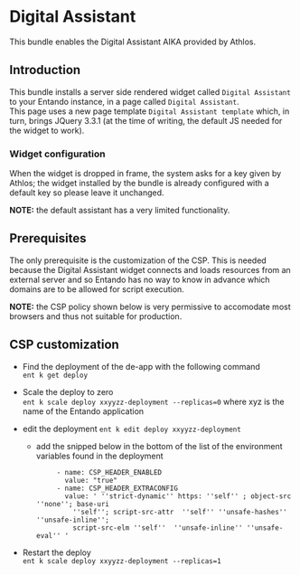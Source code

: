 # Digital Assistant

This bundle enables the Digital Assistant AIKA provided by Athlos.

## Introduction

This bundle installs a server side rendered widget called `Digital Assistant` to your Entando instance,
in a page called `Digital Assistant`.  
This page uses a new page template `Digital Assistant template` which, in turn, brings JQuery 3.3.1 (at the time of writing, the default JS needed for the widget to work).

### Widget configuration 

When the widget is dropped in frame, the system asks for a key given by Athlos; the widget installed by the bundle
is already configured with a default key so please leave it unchanged.

__NOTE:__ the default assistant has a very limited functionality.

## Prerequisites

 The only prerequisite is the customization of the CSP.  This is needed because the Digital Assistant widget connects and loads resources from an external
server and so Entando has no way to know in advance which domains are to be allowed for script execution.

__NOTE:__ the CSP policy shown below is very permissive to accomodate most browsers and thus not suitable for production. 


## CSP customization
 
 - Find the deployment of the de-app with the following command  
 ``ent k get deploy``

 - Scale the deploy to zero  
 ``ent k scale deploy xxyyzz-deployment --replicas=0`` where xyz is the name of the Entando application

 - edit the deployment
 ``ent k edit deploy xxyyzz-deployment``  

   - add the snipped below in the bottom of the list of the environment variables found in the deployment

      ```text
           - name: CSP_HEADER_ENABLED
             value: "true"
           - name: CSP_HEADER_EXTRACONFIG
             value: ' ''strict-dynamic'' https: ''self'' ; object-src ''none''; base-uri
               ''self''; script-src-attr  ''self'' ''unsafe-hashes'' ''unsafe-inline'';
               script-src-elm ''self''  ''unsafe-inline'' ''unsafe-eval'' '
      ```

- Restart the deploy  
``ent k scale deploy xxyyzz-deployment --replicas=1``
